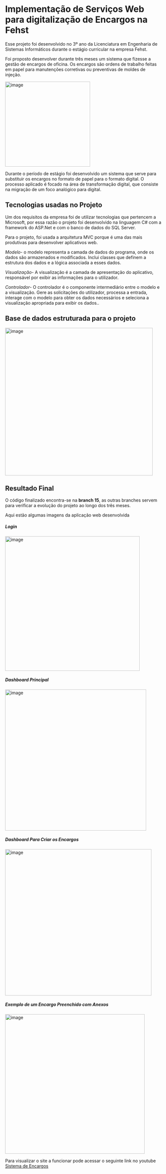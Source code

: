 # Implementação de Serviços Web para digitalização de Encargos na Fehst

Esse projeto foi desenvolvido no 3º ano da Licenciatura em Engenharia de Sistemas
Informáticos durante o estágio curricular na empresa Fehst.

Foi proposto desenvolver durante três meses um sistema que fizesse a gestão de encargos
de oficina. Os encargos são ordens de trabalho feitas em papel para manutenções 
corretivas ou preventivas de moldes de injeção. 


<img width="274" alt="image" src="https://github.com/Narcio-Silvestre/Office2/assets/76704200/7c127d77-a90f-48aa-9076-49469a6e5de8">


Durante o período de estágio foi desenvolvido um sistema que serve para substituir os encargos
no formato de papel para o formato digital. O processo aplicado é focado na área de transformação
digital, que consiste na migração de um foco analógico para digital. 

## Tecnologias usadas no Projeto ##

Um dos requisitos da empresa foi de utilizar tecnologias que pertencem a 
Microsoft, por essa razão o projeto foi desenvolvido na linguagem C# com a framework 
do ASP.Net e com o banco de dados do SQL Server. 

Para o projeto, foi usada a arquitetura MVC porque é uma das mais produtivas para 
desenvolver aplicativos web. 

*Modelo*- o modelo representa a camada de dados do programa, onde os 
dados são armazenados e modificados. Inclui classes que definem a 
estrutura dos dados e a lógica associada a esses dados. 

*Visualização*- A visualização é a camada de apresentação do aplicativo, 
responsável por exibir as informações para o utilizador.

*Controlador*- O controlador é o componente intermediário entre o 
modelo e a visualização. Gere as solicitações do utilizador, processa a 
entrada, interage com o modelo para obter os dados necessários e 
seleciona a visualização apropriada para exibir os dados..

## Base de dados estruturada para o projeto ##

<img width="476" alt="image" src="https://github.com/Narcio-Silvestre/Office2/assets/76704200/59804f3e-0174-45db-972f-22886692a419">



## Resultado Final ##

O código finalizado encontra-se na **branch 15**, as outras branches servem para verificar a evolução do
projeto ao longo dos três meses.

Aqui estão algumas imagens da aplicação web desenvolvida

##### Login #####
<img width="434" alt="image" src="https://github.com/Narcio-Silvestre/Office2/assets/76704200/07abc713-e64a-4b53-a183-ac0ffa979bdc">

##### Dashboard Principal #####
<img width="455" alt="image" src="https://github.com/Narcio-Silvestre/Office2/assets/76704200/41ed718e-be17-42ae-bd92-477ed2762944">


##### Dashboard Para Criar os Encargos #####
<img width="472" alt="image" src="https://github.com/Narcio-Silvestre/Office2/assets/76704200/ba4e010a-a014-4f51-810c-87c154d45dff">


##### Exemplo de um Encargo Preenchido com Anexos #####
<img width="450" alt="image" src="https://github.com/Narcio-Silvestre/Office2/assets/76704200/711b520a-3562-4977-9886-295955e2d284">


Para visualizar o site a funcionar pode acessar o seguinte link no youtube
[Sistema de Encargos](https://www.youtube.com/playlist?list=PL8GIWvXex8WtzfYemtaO8ctr-Gtec2xDm)
